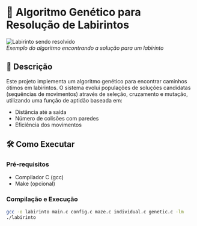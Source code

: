 # 🧬 Algoritmo Genético para Resolução de Labirintos

![Labirinto sendo resolvido](https://i.imgur.com/JQ8K0zG.gif)  
*Exemplo do algoritmo encontrando a solução para um labirinto*

## 📝 Descrição

Este projeto implementa um algoritmo genético para encontrar caminhos ótimos em labirintos. O sistema evolui populações de soluções candidatas (sequências de movimentos) através de seleção, cruzamento e mutação, utilizando uma função de aptidão baseada em:

- Distância até a saída
- Número de colisões com paredes
- Eficiência dos movimentos

## 🛠️ Como Executar

### Pré-requisitos
- Compilador C (gcc)
- Make (opcional)

### Compilação e Execução
```bash
gcc -o labirinto main.c config.c maze.c individual.c genetic.c -lm
./labirinto

